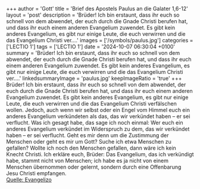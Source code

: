 +++
author = 'Gott'
title = 'Brief des Apostels Paulus an die Galater 1,6-12'
layout = 'post'
description = 'Brüder! Ich bin erstaunt, dass ihr euch so schnell von dem abwendet, der euch durch die Gnade Christi berufen hat, und dass ihr euch einem anderen Evangelium zuwendet. Es gibt kein anderes Evangelium, es gibt nur einige Leute, die euch verwirren und die das Evangelium Christi ver....'
images = ['/symbols/paulus.jpg']
categories = ['LECTIO 1']
tags = ['LECTIO 1']
date = '2024-10-07 06:30:04 +0100'
summary = 'Brüder! Ich bin erstaunt, dass ihr euch so schnell von dem abwendet, der euch durch die Gnade Christi berufen hat, und dass ihr euch einem anderen Evangelium zuwendet. Es gibt kein anderes Evangelium, es gibt nur einige Leute, die euch verwirren und die das Evangelium Christi ver....'
linkedsummaryImage = 'paulus.jpg'
keepImageRatio = 'true'
+++
Brüder! Ich bin erstaunt, dass ihr euch so schnell von dem abwendet, der euch durch die Gnade Christi berufen hat, und dass ihr euch einem anderen Evangelium zuwendet.
Es gibt kein anderes Evangelium, es gibt nur einige Leute, die euch verwirren und die das Evangelium Christi verfälschen wollen.<!--more-->
Jedoch, auch wenn wir selbst oder ein Engel vom Himmel euch ein anderes Evangelium verkündeten als das, das wir verkündet haben – er sei verflucht.
Was ich gesagt habe, das sage ich noch einmal: Wer euch ein anderes Evangelium verkündet im Widerspruch zu dem, das wir verkündet haben – er sei verflucht.
Geht es mir denn um die Zustimmung der Menschen oder geht es mir um Gott? Suche ich etwa Menschen zu gefallen? Wollte ich noch den Menschen gefallen, dann wäre ich kein Knecht Christi.
Ich erkläre euch, Brüder: Das Evangelium, das ich verkündigt habe, stammt nicht von Menschen;
ich habe es ja nicht von einem Menschen übernommen oder gelernt, sondern durch eine Offenbarung Jesu Christi empfangen.<br> [Quelle: Evangelizo](https://evangeliumtagfuertag.org/DE/gospel)